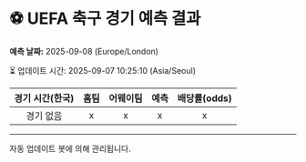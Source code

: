 # ⚽️ UEFA 축구 경기 예측 결과

**예측 날짜:** 2025-09-08 (Europe/London)

⏳ 업데이트 시간: 2025-09-07 10:25:10 (Asia/Seoul)

| 경기 시간(한국) | 홈팀 | 어웨이팀 | 예측 | 배당률(odds) |
|:-------------:|:-----:|:-------:|:-----:|:------------:|
| 경기 없음 | x | x | x | x |

---
자동 업데이트 봇에 의해 관리됩니다.

